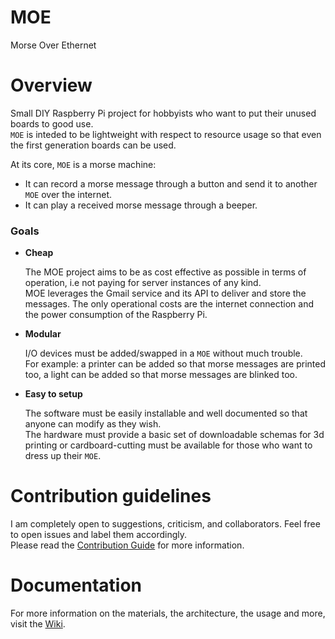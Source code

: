 # MOE

Morse Over Ethernet

# Overview

Small DIY Raspberry Pi project for hobbyists who want to put their unused boards to good use.  
`MOE` is inteded to be lightweight with respect to resource usage so that even the first generation boards can be used.

At its core, `MOE` is a morse machine:
  - It can record a morse message through a button and send it to another `MOE` over the internet.
  - It can play a received morse message through a beeper.

### Goals
- __Cheap__

    The MOE project aims to be as cost effective as possible in terms of operation, i.e not paying for server instances of any kind.  
    MOE leverages the Gmail service and its API to deliver and store the messages. The only operational costs are the internet connection and the power consumption of the Raspberry Pi.

- __Modular__

    I/O devices must be added/swapped in a `MOE` without much trouble.  
    For example: a printer can be added so that morse messages are printed too, a light can be added so that morse messages are blinked too.

- __Easy to setup__

    The software must be easily installable and well documented so that anyone can modify as they wish.  
    The hardware must provide a basic set of downloadable schemas for 3d printing or cardboard-cutting must be available for those who want to dress up their `MOE`.

# Contribution guidelines

I am completely open to suggestions, criticism, and collaborators. Feel free to open issues and label them accordingly.  
Please read the [Contribution Guide](CONTRIBUTING.md) for more information.

# Documentation

For more information on the materials, the architecture, the usage and more, visit the [Wiki](https://gitlab.com/cegal/MOE/wikis/home).